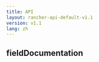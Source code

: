 ```yaml
---
title: API
layout: rancher-api-default-v1.1
version: v1.1
lang: zh
---
```


## fieldDocumentation





